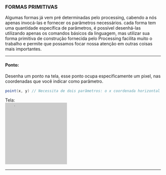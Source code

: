 ###  FORMAS PRIMITIVAS

Algumas formas já vem pré determinadas pelo processing, cabendo a nós apenas invocá-las e fornecer os parâmetros necessários. cada forma tem uma quantidade específica de parâmetros, é possível desenhá-las utilizando apenas os comandos básicos da linguagem, mas utilizar sua forma primitiva de construção fornecida pelo Processing facilita muito o trabalho e permite que possamos focar nossa atenção em outras coisas mais importantes.

______

#### Ponto:
Desenha um ponto na tela, esse ponto ocupa especificamente um pixel, nas coordenadas que você indicar como parâmetro.

```Java
point(x, y) // Necessita de dois parâmetros: o x coordenada horizontal e y a coordenada vertical 
```
Tela:<br>
![Ponto](https://github.com/Evaldo-comp/Processing/blob/master/Java/Exemplos/intro/ponto/point.png)





------------


